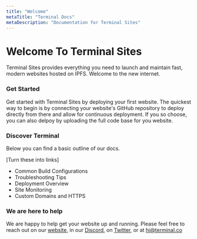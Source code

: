 ```yaml
---
title: "Welcome"
metaTitle: "Terminal Docs"
metaDescription: "Documentation for Terminal Sites"
---
```


# Welcome To Terminal Sites

Terminal Sites provides everything you need to launch and maintain fast, modern websites hosted on IPFS. Welcome to the new internet.

### Get Started

Get started with Terminal Sites by deploying your first website. The quickest way to begin is by connecting your website's GitHub repository to deploy directly from there and allow for continuous deployment.
If you so choose, you can also delpoy by uploading the full code base for you website.

### Discover Terminal

Below you can find a basic outline of our docs.

[Turn these into links]

- Common Build Configurations
- Troubleshooting Tips
- Deployment Overview
- Site Monitoring
- Custom Domains and HTTPS

### We are here to help

We are happy to help get your website up and running. Please feel free to reach out on our [website](https://terminal.co), in our [Discord](https://discord.gg/HdTu3pa), on [Twitter](https://twitter.com/terminaldotco), or at hi@terminal.co
